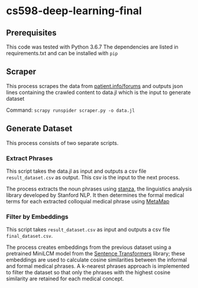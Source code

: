 # cs598-deep-learning-final

## Prerequisites

This code was tested with Python 3.6.7
The dependencies are listed in requirements.txt and can be installed with `pip`

## Scraper

This process scrapes the data from [patient.info/forums](http://patient.info/forums)
and outputs json lines containing the crawled content to data.jl which is the input to generate dataset

Command: `scrapy runspider scraper.py -o data.jl`

## Generate Dataset

This process consists of two separate scripts.

### Extract Phrases

This script takes the data.jl as input and outputs a csv file `result_dataset.csv` as output. This csv is the input to the next process.

The process extracts the noun phrases using [stanza](https://stanfordnlp.github.io/stanza/), the linguistics analysis library developed by Stanford NLP.
It then determines the formal medical terms for each extracted colloquial medical phrase using [MetaMap](https://lhncbc.nlm.nih.gov/ii/tools/MetaMap.html)

### Filter by Embeddings

This script takes `result_dataset.csv` as input and outputs a csv file `final_dataset.csv`.

The process creates embeddings from the previous dataset using a pretrained MiniLCM model from the [Sentence Transformers](https://www.sbert.net/index.html) library; 
these embeddings are used to calculate cosine similarities between the informal and formal medical phrases. 
A k-nearest phrases approach is implemented to filter the dataset so that only the phrases with the highest cosine similarity are retained for each medical concept.